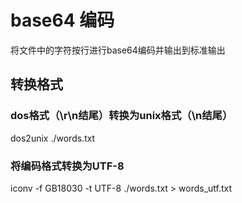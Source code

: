 # base64 编码
将文件中的字符按行进行base64编码并输出到标准输出
## 转换格式
### dos格式（\r\n结尾）转换为unix格式（\n结尾）
dos2unix ./words.txt
### 将编码格式转换为UTF-8
iconv -f GB18030 -t UTF-8 ./words.txt > words_utf.txt
